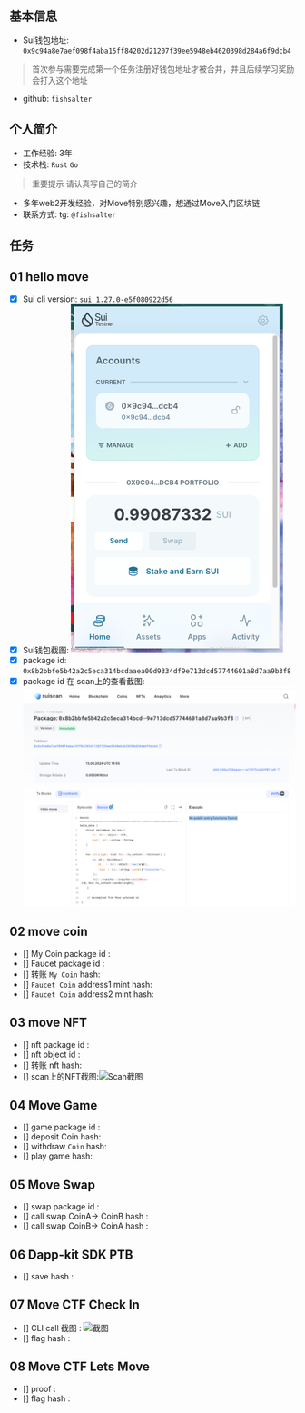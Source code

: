 ## 基本信息
- Sui钱包地址: `0x9c94a8e7aef098f4aba15ff84202d21207f39ee5948eb4620398d284a6f9dcb4`
> 首次参与需要完成第一个任务注册好钱包地址才被合并，并且后续学习奖励会打入这个地址
- github: `fishsalter`

## 个人简介
- 工作经验: 3年
- 技术栈: `Rust` `Go`
> 重要提示 请认真写自己的简介
- 多年web2开发经验，对Move特别感兴趣，想通过Move入门区块链
- 联系方式: tg: `@fishsalter` 

## 任务

##   01 hello move  
- [x] Sui cli version: `sui 1.27.0-e5f080922d56`
- [x] Sui钱包截图: ![Sui钱包截图](./images/task1-0.png)
- [x] package id: `0x8b2bbfe5b42a2c5eca314bcdaaea00d9334df9e713dcd57744601a8d7aa9b3f8`
- [x] package id 在 scan上的查看截图:![Scan截图](./images/task1-1.png)

##   02 move coin
- [] My Coin package id : 
- [] Faucet package id : 
- [] 转账 `My Coin` hash:
- [] `Faucet Coin` address1 mint hash:
- [] `Faucet Coin` address2 mint hash:

##   03 move NFT
- [] nft package id :
- [] nft object id : 
- [] 转账 nft  hash:
- [] scan上的NFT截图:![Scan截图](./images/你的图片地址)

##   04 Move Game
- [] game package id :
- [] deposit Coin hash:
- [] withdraw `Coin` hash:
- [] play game hash:

##   05 Move Swap
- [] swap package id :
- [] call swap CoinA-> CoinB  hash :
- [] call swap CoinB-> CoinA  hash :

##   06 Dapp-kit SDK PTB
- [] save hash :

##   07 Move CTF Check In
- [] CLI call 截图 : ![截图](./images/你的图片地址)
- [] flag hash :

##   08 Move CTF Lets Move
- [] proof : 
- [] flag hash :
